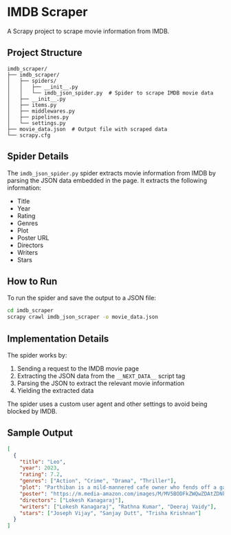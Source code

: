 # IMDB Scraper

A Scrapy project to scrape movie information from IMDB.

## Project Structure

```
imdb_scraper/
├── imdb_scraper/
│   ├── spiders/
│   │   ├── __init__.py
│   │   └── imdb_json_spider.py  # Spider to scrape IMDB movie data
│   ├── __init__.py
│   ├── items.py
│   ├── middlewares.py
│   ├── pipelines.py
│   └── settings.py
├── movie_data.json  # Output file with scraped data
└── scrapy.cfg
```

## Spider Details

The `imdb_json_spider.py` spider extracts movie information from IMDB by parsing the JSON data embedded in the page. It extracts the following information:

- Title
- Year
- Rating
- Genres
- Plot
- Poster URL
- Directors
- Writers
- Stars

## How to Run

To run the spider and save the output to a JSON file:

```bash
cd imdb_scraper
scrapy crawl imdb_json_scraper -o movie_data.json
```

## Implementation Details

The spider works by:

1. Sending a request to the IMDB movie page
2. Extracting the JSON data from the `__NEXT_DATA__` script tag
3. Parsing the JSON to extract the relevant movie information
4. Yielding the extracted data

The spider uses a custom user agent and other settings to avoid being blocked by IMDB.

## Sample Output

```json
[
  {
    "title": "Leo",
    "year": 2023,
    "rating": 7.2,
    "genres": ["Action", "Crime", "Drama", "Thriller"],
    "plot": "Parthiban is a mild-mannered cafe owner who fends off a gang of murderous thugs and gains attention from a drug cartel claiming he was once a part of them.",
    "poster": "https://m.media-amazon.com/images/M/MV5BODFkZWQwZDAtZDNkYi00MWU1LTkyNmYtM2JjMTM5OTI0ZGQwXkEyXkFqcGc@._V1_.jpg",
    "directors": ["Lokesh Kanagaraj"],
    "writers": ["Lokesh Kanagaraj", "Rathna Kumar", "Deeraj Vaidy"],
    "stars": ["Joseph Vijay", "Sanjay Dutt", "Trisha Krishnan"]
  }
]
```